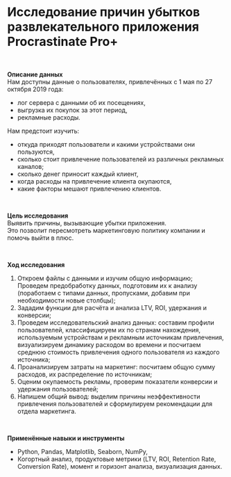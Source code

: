 # Исследование причин убытков развлекательного приложения Procrastinate Pro+
<br>


**Описание данных**<br>
Нам доступны данные о пользователях, привлечённых с 1 мая по 27 октября 2019 года:
 - лог сервера с данными об их посещениях,<br>
 - выгрузка их покупок за этот период,<br>
 - рекламные расходы.<br>

Нам предстоит изучить:
 - откуда приходят пользователи и какими устройствами они пользуются,
 - сколько стоит привлечение пользователей из различных рекламных каналов;
 - сколько денег приносит каждый клиент,
 - когда расходы на привлечение клиента окупаются,
 - какие факторы мешают привлечению клиентов.

<br>

**Цель исследования**<br>
Выявить причины, вызывающие убытки приложения. <br>
Это позволит пересмотреть маркетинговую политику компании и помочь выйти в плюс.<br>

<br>

**Ход исследования**<br>
1. Откроем файлы с данными и изучим общую информацию;<br> 
Проведем предобработку данных, подготовим их к анализу (поработаем с типами данных, пропусками, добавим при необходимости новые столбцы);
2. Зададим функции для расчёта и анализа LTV, ROI, удержания и конверсии;
3. Проведем исследовательский анализ данных: составим профили пользователей, классифицируем их по странам нахождения, используемым устройствам и рекламным источникам привлечения, визуализируем динамику расходом во времени и посчитаем среднюю стоимость привлечения одного пользователя из каждого источника;
4. Проанализируем затраты на маркетинг: посчитаем общую сумму расходов, их распределение по источникам;
5. Оценим окупаемость рекламы, проверим показатели конверсии и удержания пользователей;
6. Напишем общий вывод:	выделим причины неэффективности привлечения пользователей и сформулируем рекомендации для отдела маркетинга.

<br>

**Применённые навыки и инструменты**<br>
 - Python, Pandas, Matplotlib, Seaborn, NumPy,
 - Когортный анализ, продуктовые метрики (LTV, ROI, Retention Rate, Conversion Rate), момент и горизонт анализа, визуализация данных.
